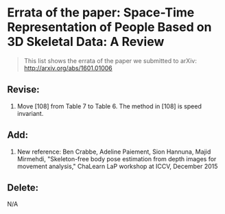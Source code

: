 # Errata of the paper: Space-Time Representation of People Based on 3D Skeletal Data: A Review
> This list shows the errata of the paper we submitted to arXiv: http://arxiv.org/abs/1601.01006

## Revise:
1. Move [108] from Table 7 to Table 6. The method in [108] is speed invariant.


## Add:
1. New reference: Ben Crabbe, Adeline Paiement, Sion Hannuna, Majid Mirmehdi, "Skeleton-free body pose estimation from depth images for movement analysis," ChaLearn LaP workshop at ICCV, December 2015


## Delete:
N/A
